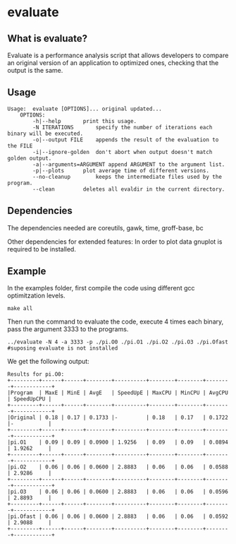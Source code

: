 
# evaluate

## What is evaluate?

Evaluate is a performance analysis script that allows developers to compare an original version of an application to optimized ones, checking that the output is the same.

## Usage

```
Usage:	evaluate [OPTIONS]... original updated...
	OPTIONS:
		-h|--help		print this usage.
		-N ITERATIONS		specify the number of iterations each binary will be executed.
		-o|--output FILE	appends the result of the evaluation to the FILE
		-i|--ignore-golden	don't abort when output doesn't match golden output.
		-a|--arguments=ARGUMENT	append ARGUMENT to the argument list.
		-p|--plots		plot average time of different versions.
		--no-cleanup		keeps the intermediate files used by the program.
		--clean			deletes all evaldir in the current directory.
```
## Dependencies
The dependencies needed are coreutils, gawk, time, groff-base, bc

Other dependencies for extended features:
In order to plot data gnuplot is required to be installed.


## Example

In the examples folder, first compile the code using different gcc optimitzation levels.
```
make all
```
Then run the command to evaluate the code, execute 4 times each binary, pass the argument 3333 to the programs.
```
../evaluate -N 4 -a 3333 -p ./pi.O0 ./pi.O1 ./pi.O2 ./pi.O3 ./pi.Ofast  #suposing evaluate is not installed
```
We get the following output:
```
Results for pi.O0:
+---------+------+------+--------+----------+--------+--------+--------+------------+
|Program  | MaxE | MinE | AvgE   | SpeedUpE | MaxCPU | MinCPU | AvgCPU | SpeedUpCPU |
+---------+------+------+--------+----------+--------+--------+--------+------------+
|Original | 0.18 | 0.17 | 0.1733 |-         | 0.18   | 0.17   | 0.1722 |-           |
+---------+------+------+--------+----------+--------+--------+--------+------------+
|pi.O1    | 0.09 | 0.09 | 0.0900 | 1.9256   | 0.09   | 0.09   | 0.0894 | 1.9262     |
+---------+------+------+--------+----------+--------+--------+--------+------------+
|pi.O2    | 0.06 | 0.06 | 0.0600 | 2.8883   | 0.06   | 0.06   | 0.0588 | 2.9286     |
+---------+------+------+--------+----------+--------+--------+--------+------------+
|pi.O3    | 0.06 | 0.06 | 0.0600 | 2.8883   | 0.06   | 0.06   | 0.0596 | 2.8893     |
+---------+------+------+--------+----------+--------+--------+--------+------------+
|pi.Ofast | 0.06 | 0.06 | 0.0600 | 2.8883   | 0.06   | 0.06   | 0.0592 | 2.9088     |
+---------+------+------+--------+----------+--------+--------+--------+------------+
```
